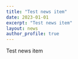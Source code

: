 ```yaml
---
title: "Test news item"
date: 2023-01-01
excerpt: "Test news item"
layout: news
author_profile: true
---
```


Test news item
